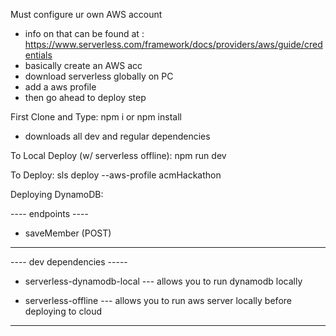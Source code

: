 Must configure ur own AWS account
- info on that can be found at : https://www.serverless.com/framework/docs/providers/aws/guide/credentials
- basically create an AWS acc
- download serverless globally on PC 
- add a aws profile
- then go ahead to deploy step

First Clone and Type:
npm i or npm install 
- downloads all dev and regular dependencies

To Local Deploy (w/ serverless offline):
npm run dev

To Deploy:
sls deploy --aws-profile acmHackathon


Deploying DynamoDB:



---- endpoints ----
- saveMember (POST)
-------------------

---- dev dependencies -----

- serverless-dynamodb-local
--- allows you to run dynamodb locally

- serverless-offline
--- allows you to run aws server locally before deploying to cloud

---------------------------